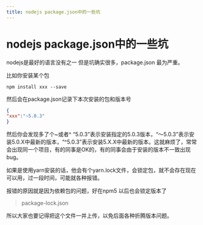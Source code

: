 ```yaml
---
title: nodejs package.json中的一些坑
---
```


# nodejs package.json中的一些坑

nodejs是最好的语言没有之一
但是坑确实很多，package.json 最为严重。

比如你安装某个包
```shell
npm install xxx --save
```

然后会在package.json记录下本次安装的包和版本号
```json
{
"xxx":"~5.0.3"
}
```
然后你会发现多了个~或者^
“5.0.3”表示安装指定的5.0.3版本，“～5.0.3”表示安装5.0.X中最新的版本，“^5.0.3”表示安装5.X.X中最新的版本。这就麻烦了，常常会出现同一个项目，有的同事是OK的，有的同事会由于安装的版本不一致出现bug。

如果是使用yarn安装的话，他会有个yarn.lock文件，会锁定包，就不会存在现在可以用，过一段时间，可能就各种报错。

报错的原因就是因为依赖包的问题，好在npm5 以后也会锁定版本了
>package-lock.json

所以大家也要记得把这个文件一并上传，以免后面各种折腾版本问题。


